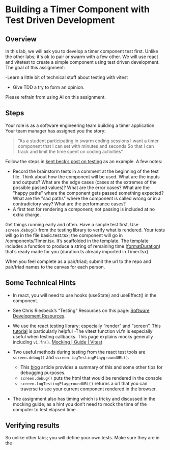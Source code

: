 # Building a Timer Component with Test Driven Development

## Overview

In this lab, we will ask you to develop a timer component test first. Unlike the other labs; it's ok to pair or swarm with a few other. We will use react and vitetest to create a simple component using test driven development. The goal of this assignment:

-Learn a little bit of technical stuff about testing with vitest

- Give TDD a try to form an opinion.

Please refrain from using AI on this assignment.

## Steps

Your role is as a software engineering team building a timer application. Your team manager has assigned you the story:

> “As a student participating in swarm coding sessions
> I want a timer component that I can set with minutes and seconds
> So that I can track and limit the time spent on coding activities"

Follow the steps in [kent beck’s post on testing](https://tidyfirst.substack.com/p/canon-tdd) as an example. A few notes:

- Record the brainstorm tests in a comment at the beginning of the test file. Think about how the component will be used. What are the inputs and outputs? What are the edge cases (cases at the extremes of the possible passed values)? What are the error cases? What are the "happy paths" where the component gets passed something expected? What are the "sad paths" where the component is called wrong or in a contradictory way? What are the performance cases?
- A first test for rendering a component; not passing is included at no extra charge.

Get things running early and often. Have a simple test first. Use `screen.debug()` from the testing library to verify what is rendered.
Your tests will go in the file basic.test.tsx; the component will go in /components/Timer.tsx. It’s scaffolded in the template. The template includes a function to produce a string of remaining time ([formatDuration](./src/functions/duration.ts)) that’s ready made for you (duration.ts already imported in Timer.tsx).

When you feel complete as a pair/triad; submit the url to the repo and pair/triad names to the canvas for each person.

## Some Technical Hints

- In react, you will need to use hooks (useState) and useEffect() in the component.
- See Chris Riesbeck’s “Testing” Resources on this page: [Software Development Resources](https://courses.cs.northwestern.edu/394/guides/overviews.php).
- We use the react testing library; especially “render” and “screen”. This [tutorial](https://www.freecodecamp.org/news/react-testing-library-tutorial-javascript-example-code/) is particularly helpful
  -The vitest function vi.fn is especially useful when testing callbacks. This page explains mocks generally including `vi.fn()`. [Mocking | Guide | Vitest](https://vitest.dev/guide/mocking)
- Two useful methods during testing from the react test tools are `screen.debug()` and `screen.logTestingPlaygroundURL()`.

  - This [blog](https://testing-library.com/docs/dom-testing-library/api-debugging/) article provides a summary of this and some other tips for debugging purposes.
  - `screen.debug()` puts the html that would be rendered in the console
  - `screen.logTestingPlaygroundURL()` returns a url that you can traverse to see your current component rendered in the browser.

- The assignment also has timing which is tricky and discussed in the mocking guide; as a hint you don’t need to mock the time of the computer to test elapsed time.

## Verifying results

So unlike other labs; you will define your own tests. Make sure they are in the
